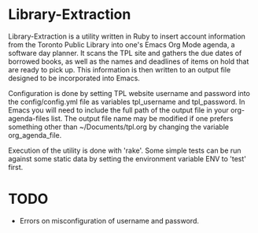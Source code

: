 Library-Extraction
==============================

Library-Extraction is a utility written in Ruby to insert account information from the Toronto Public Library into one's Emacs Org Mode agenda, a software day planner. It scans the TPL site and gathers the due dates of borrowed books, as well as the names and  deadlines of items on hold that are ready to pick up.  This information is then written to an output file designed to be incorporated into Emacs.

Configuration is done by setting TPL website username and password into the config/config.yml file as variables tpl_username and tpl_password.  In Emacs you will need to include the full path of the output file in your org-agenda-files list. The output file name may be modified if one prefers something other than ~/Documents/tpl.org by changing the  variable org_agenda_file.

Execution of the utility is done with 'rake'. Some simple tests can be run against some static data by setting the environment variable ENV to 'test' first.

TODO
==============================
* Errors on misconfiguration of username and password.
